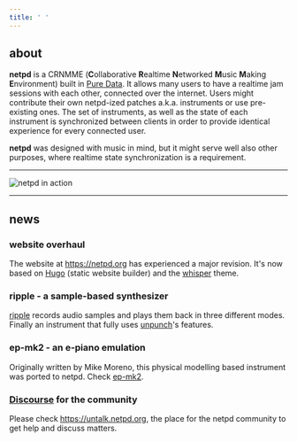 ```yaml
---
title: ' '
---
```


## about

**netpd** is a CRNMME (**C**ollaborative **R**ealtime **N**etworked **M**usic **M**aking **E**nvironment)
built in [Pure Data](https://puredata.info/). It allows many users to  have a realtime
jam sessions with each other, connected over the internet.
Users might contribute their own netpd-ized patches a.k.a. instruments
or use pre-existing ones. The set of instruments, as well as the state of
each instrument is synchronized between clients in order to provide identical
experience for every connected user.

**netpd** was designed with music in mind, but it might serve well also
other purposes, where realtime state synchronization is a requirement.

---

![netpd in action](images/netpd-in-action.png)

---
## news

### website overhaul

The website at https://netpd.org has experienced a major revision. It's
now based on [Hugo](https://gohugo.io/) (static website builder)
and the [whisper](https://github.com/zerostaticthemes/hugo-whisper-theme.git) theme.

### ripple - a sample-based synthesizer

[ripple](instruments/ripple) records audio samples and plays them back in three different
modes. Finally an instrument that fully uses [unpunch](docs/unpunch)'s features.

### ep-mk2 - an e-piano emulation

Originally written by Mike Moreno, this physical modelling based instrument
was ported to netpd. Check [ep-mk2](instruments/ep-mk2).

### [Discourse](https://www.discourse.org/) for the community

Please check https://untalk.netpd.org, the place for the netpd community
to get help and discuss matters.

